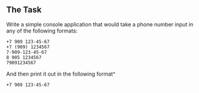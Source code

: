 ## The Task

Write a simple console application that would take a phone number input in any of the following formats:

    +7 909 123-45-67
    +7 (909) 1234567
    7-909-123-45-67
    8 905 1234567
    79091234567

And then print it out in the following format^

    +7 909 123-45-67